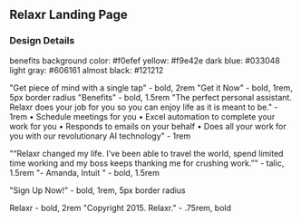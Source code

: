## Relaxr Landing Page

### Design Details
benefits background color: #f0efef
yellow: #f9e42e
dark blue: #033048
light gray: #606161
almost black: #121212

"Get piece of mind with a single tap" - bold, 2rem
"Get it Now" - bold, 1rem, 5px border radius
"Benefits" - bold, 1.5rem
"The perfect personal assistant. Relaxr does your job for you so you can enjoy life as it is meant to be." - 1rem
• Schedule meetings for you
• Excel automation to complete your work for you
• Responds to emails on your behalf
• Does all your work for you with our revolutionary AI technology" - 1rem

"“Relaxr changed my life. I’ve been able to travel the world, spend limited time working and my boss keeps thanking me for crushing work.”" - talic, 1.5rem
"- Amanda, Intuit " - bold, 1.5rem

"Sign Up Now!" - bold, 1rem, 5px border radius

Relaxr - bold, 2rem
"Copyright 2015. Relaxr." - .75rem, bold
